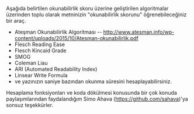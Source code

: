 Aşağıda belirtilen okunabilirlik skoru üzerine geliştirilen algoritmalar üzerinden toplu olarak metninizin "okunabilirlik skorunu" öğrenebileceğiniz bir araç.


- Ateşman Okunabilirlik Algoritması -- http://www.atesman.info/wp-content/uploads/2015/10/Atesman-okunabilirlik.pdf
- Flesch Reading Ease
- Flesch Kincaid Grade
- SMOG
- Coleman Liau
- ARI (Automated Readability Index)
- Linsear Write Formula
- ve yazınızın saniye bazından okunma süresini hesaplayabilirsiniz.

Hesaplama fonksiyonları ve koda dökülmesi konusunda bir çok konuda paylaşımlarından faydalandığım Simo Ahava (https://github.com/sahava)'ya sonsuz teşekkürler.
